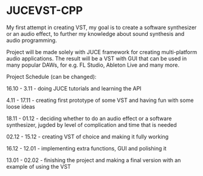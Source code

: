 # JUCEVST-CPP
My first attempt in creating VST, my goal is to create a software synthesizer or an audio effect, to further my knowledge about sound synthesis and 
audio programming.

Project will be made solely with JUCE framework for creating multi-platform audio applications. The result will be a VST with GUI that can be
used in many popular DAWs, for e.g. FL Studio, Ableton Live and many more.

Project Schedule (can be changed):

16.10 - 3.11 - doing JUCE tutorials and learning the API 

4.11 - 17.11 - creating first prototype of some VST and having fun with some loose ideas

18.11 - 01.12 - deciding whether to do an audio effect or a software synthesizer, jugded by level of complication and time that is needed 

02.12 - 15.12 - creating VST of choice and making it fully working

16.12 - 12.01 - implementing extra functions, GUI and polishing it

13.01 - 02.02 - finishing the project and making a final version with an example of using the VST 
